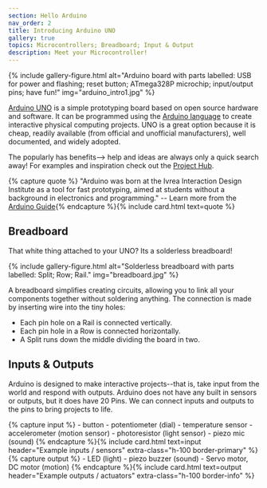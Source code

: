 ```yaml
---
section: Hello Arduino
nav_order: 2
title: Introducing Arduino UNO 
gallery: true
topics: Microcontrollers; Breadboard; Input & Output
description: Meet your Microcontroller!
---
```


{% include gallery-figure.html alt="Arduino board with parts labelled: USB for power and flashing; reset button; ATmega328P microchip; input/output pins; have fun!" img="arduino_intro1.jpg" %}

[<span class="term">Arduino UNO</span>](https://docs.arduino.cc/hardware/uno-rev3) is a simple prototyping board based on <span class="term">open source</span> hardware and software. 
It can be programmed using the [Arduino language](https://www.arduino.cc/reference/en/) to create interactive physical computing projects.
UNO is a great option because it is cheap, readily available (from official and unofficial manufacturers), well documented, and widely adopted.

The popularly has benefits--> help and ideas are always only a quick search away! 
For examples and inspiration check out the [Project Hub](https://create.arduino.cc/projecthub).

{% capture quote %}
"Arduino was born at the Ivrea Interaction Design Institute as a tool for fast prototyping, aimed at students without a background in electronics and programming." -- Learn more from the [Arduino Guide](https://www.arduino.cc/en/Guide/Introduction){% endcapture %}{% include card.html text=quote %}

## Breadboard 

That white thing attached to your UNO? 
Its a <span class="term">solderless breadboard</span>!

{% include gallery-figure.html alt="Solderless breadboard with parts labelled: Split; Row; Rail." img="breadboard.jpg" %}

A breadboard simplifies creating circuits, allowing you to link all your components together without soldering anything. 
The connection is made by inserting wire into the tiny holes: 

- Each pin hole on a <span class="term">Rail</span> is connected vertically.
- Each pin hole in a <span class="term">Row</span> is connected horizontally. 
- A <span class="term">Split</span> runs down the middle dividing the board in two.

## Inputs & Outputs

Arduino is designed to make interactive projects--that is, take input from the world and respond with outputs.
Arduino does not have any built in sensors or outputs, but it does have 20 <span class="term">Pins</span>.
We can connect inputs and outputs to the pins to bring projects to life.

<div class="row row-cols-1 row-cols-md-2">
<div class="col">
{% capture input %}
- button
- potentiometer (dial)
- temperature sensor
- accelerometer (motion sensor)
- photoresistor (light sensor)
- piezo mic (sound)
{% endcapture %}{% include card.html text=input header="Example inputs / sensors" extra-class="h-100 border-primary" %}
</div><div class="col">
{% capture output %}
- LED (light)
- piezo buzzer (sound) 
- Servo motor, DC motor (motion)
{% endcapture %}{% include card.html text=output header="Example outputs / actuators" extra-class="h-100 border-info" %}
</div></div>
